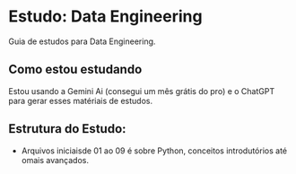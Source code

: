 # Estudo: Data Engineering
Guia de estudos para Data Engineering.

## Como estou estudando

Estou usando a Gemini Ai (consegui um mês grátis do pro) e o ChatGPT para gerar esses matériais de estudos. 
## Estrutura do Estudo:
- Arquivos iniciaisde 01 ao 09 é sobre Python, conceitos introdutórios até omais avançados.
  

